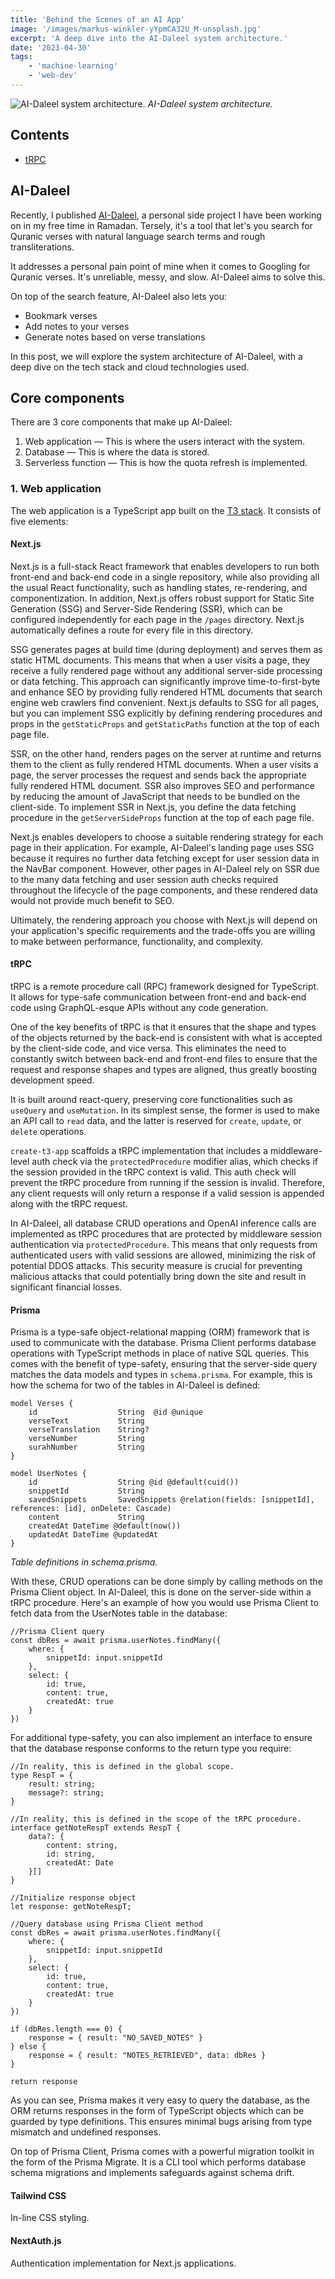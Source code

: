 ```yaml
---
title: 'Behind the Scenes of an AI App'
image: '/images/markus-winkler-yYpmCA32U_M-unsplash.jpg'
excerpt: 'A deep dive into the AI-Daleel system architecture.'
date: '2023-04-30'
tags: 
    - 'machine-learning'
    - 'web-dev'
---
```



![AI-Daleel system architecture.](/images/system_architecture.png)
*AI-Daleel system architecture.*


## Contents
- [tRPC](#trpc)

## AI-Daleel
Recently, I published [AI-Daleel](https://www.ai-daleel.com/), a personal side project I have been working on in my free time in Ramadan. Tersely, it's a tool that let's you search for Quranic verses with natural language search terms and rough transliterations. 

It addresses a personal pain point of mine when it comes to Googling for Quranic verses. It's unreliable, messy, and slow. AI-Daleel aims to solve this.

On top of the search feature, AI-Daleel also lets you:
- Bookmark verses
- Add notes to your verses
- Generate notes based on verse translations

In this post, we will explore the system architecture of AI-Daleel, with a deep dive on the tech stack and cloud technologies used.

## Core components
There are 3 core components that make up AI-Daleel:
1. Web application — This is where the users interact with the system.
2. Database — This is where the data is stored.
3. Serverless function — This is how the quota refresh is implemented.

### 1. Web application
The web application is a TypeScript app built on the [T3 stack](https://create.t3.gg/). It consists of five elements:
#### Next.js
Next.js is a full-stack React framework that enables developers to run both front-end and back-end code in a single repository, while also providing all the usual React functionality, such as handling states, re-rendering, and componentization. In addition, Next.js offers robust support for Static Site Generation (SSG) and Server-Side Rendering (SSR), which can be configured independently for each page in the `/pages` directory. Next.js automatically defines a route for every file in this directory.

SSG generates pages at build time (during deployment) and serves them as static HTML documents. This means that when a user visits a page, they receive a fully rendered page without any additional server-side processing or data fetching. This approach can significantly improve time-to-first-byte and enhance SEO by providing fully rendered HTML documents that search engine web crawlers find convenient. Next.js defaults to SSG for all pages, but you can implement SSG explicitly by defining rendering procedures and props in the `getStaticProps` and `getStaticPaths` function at the top of each page file.

SSR, on the other hand, renders pages on the server at runtime and returns them to the client as fully rendered HTML documents. When a user visits a page, the server processes the request and sends back the appropriate fully rendered HTML document. SSR also improves SEO and performance by reducing the amount of JavaScript that needs to be bundled on the client-side. To implement SSR in Next.js, you define the data fetching procedure in the `getServerSideProps` function at the top of each page file.

Next.js enables developers to choose a suitable rendering strategy for each page in their application. For example, AI-Daleel's landing page uses SSG because it requires no further data fetching except for user session data in the NavBar component. However, other pages in AI-Daleel rely on SSR due to the many data fetching and user session auth checks required throughout the lifecycle of the page components, and these rendered data would not provide much benefit to SEO.

Ultimately, the rendering approach you choose with Next.js will depend on your application's specific requirements and the trade-offs you are willing to make between performance, functionality, and complexity.
#### tRPC
tRPC is a remote procedure call (RPC) framework designed for TypeScript. It allows for type-safe communication between front-end and back-end code using GraphQL-esque APIs without any code generation.

One of the key benefits of tRPC is that it ensures that the shape and types of the objects returned by the back-end is consistent with what is accepted by the client-side code, and vice versa. This eliminates the need to constantly switch between back-end and front-end files to ensure that the request and response shapes and types are aligned, thus greatly boosting development speed.

It is built around react-query, preserving core functionalities such as `useQuery` and `useMutation`. In its simplest sense, the former is used to make an API call to `read` data, and the latter is reserved for `create`, `update`, or `delete` operations.

`create-t3-app` scaffolds a tRPC implementation that includes a middleware-level auth check via the `protectedProcedure` modifier alias, which checks if the session provided in the tRPC context is valid. This auth check will prevent the tRPC procedure from running if the session is invalid. Therefore, any client requests will only return a response if a valid session is appended along with the tRPC request.

In AI-Daleel, all database CRUD operations and OpenAI inference calls are implemented as tRPC procedures that are protected by middleware session authentication via `protectedProcedure`. This means that only requests from authenticated users with valid sessions are allowed, minimizing the risk of potential DDOS attacks. This security measure is crucial for preventing malicious attacks that could potentially bring down the site and result in significant financial losses.
#### Prisma
Prisma is a type-safe object-relational mapping (ORM) framework that is used to communicate with the database. Prisma Client performs database operations with TypeScript methods in place of native SQL queries. This comes with the benefit of type-safety, ensuring that the server-side query matches the data models and types in `schema.prisma`. For example, this is how the schema for two of the tables in AI-Daleel is defined:

```
model Verses {
    id                  String  @id @unique
    verseText           String
    verseTranslation    String?
    verseNumber         String
    surahNumber         String
}

model UserNotes {
    id                  String @id @default(cuid())
    snippetId           String
    savedSnippets       SavedSnippets @relation(fields: [snippetId], references: [id], onDelete: Cascade)
    content             String
    createdAt DateTime @default(now())
    updatedAt DateTime @updatedAt
}
```
*Table definitions in schema.prisma.*

With these, CRUD operations can be done simply by calling methods on the Prisma Client object. In AI-Daleel, this is done on the server-side within a tRPC procedure. Here's an example of how you would use Prisma Client to fetch data from the UserNotes table in the database:

```
//Prisma Client query
const dbRes = await prisma.userNotes.findMany({
    where: {
        snippetId: input.snippetId
    }, 
    select: {
        id: true,
        content: true,
        createdAt: true
    }
})
```

For additional type-safety, you can also implement an interface to ensure that the database response conforms to the return type you require:

```
//In reality, this is defined in the global scope.
type RespT = {
    result: string;
    message?: string;
}

//In reality, this is defined in the scope of the tRPC procedure.
interface getNoteRespT extends RespT {
    data?: {
        content: string,
        id: string,
        createdAt: Date
    }[]
}

//Initialize response object
let response: getNoteRespT;

//Query database using Prisma Client method
const dbRes = await prisma.userNotes.findMany({
    where: {
        snippetId: input.snippetId
    }, 
    select: {
        id: true,
        content: true,
        createdAt: true
    }
})

if (dbRes.length === 0) {
    response = { result: "NO_SAVED_NOTES" }
} else {
    response = { result: "NOTES_RETRIEVED", data: dbRes }
}

return response
```
As you can see, Prisma makes it very easy to query the database, as the ORM returns responses in the form of TypeScript objects which can be guarded by type definitions. This ensures minimal bugs arising from type mismatch and undefined responses.

On top of Prisma Client, Prisma comes with a powerful migration toolkit in the form of the Prisma Migrate. It is a CLI tool which performs database schema migrations and implements safeguards against schema drift.

#### Tailwind CSS
In-line CSS styling.
#### NextAuth.js
Authentication implementation for Next.js applications.

